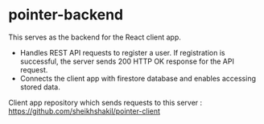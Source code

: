 # pointer-backend
 This serves as the backend for the React client app.
 
 * Handles REST API requests to register a user. If registration is successful, the server sends 200 HTTP OK response for the API request.
 * Connects the client app with firestore database and enables accessing stored data.
 
 Client app repository which sends requests to this server : https://github.com/sheikhshakil/pointer-client
